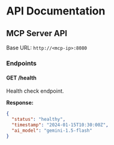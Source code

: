 # API Documentation

## MCP Server API

Base URL: `http://<mcp-ip>:8080`

### Endpoints

#### GET /health
Health check endpoint.

**Response:**
```json
{
  "status": "healthy",
  "timestamp": "2024-01-15T10:30:00Z",
  "ai_model": "gemini-1.5-flash"
}
